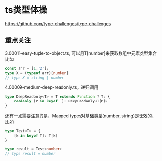 # ts类型体操
https://github.com/type-challenges/type-challenges

## 重点关注
3.00011-easy-tuple-to-object.ts, 可以用T[number]来获取数组中元素类型集合
比如
```typescript
const arr = [1,'2'];
type X = (typeof arr)[number]
// type X = string | number
```

4.00009-medium-deep-readonly.ts，递归调用
```typescript
type DeepReadonly<T> = T extends Function ? T: {
    readonly [P in keyof T]: DeepReadonly<T[P]>
}
```
还有一点需要注意的是，Mapped types对基础类型(number, string)是无效的，比如
```typescript
type Test<T> = {
    [k in keyof T]: T[k]
}

type result = Test<number>
// type result = number
```